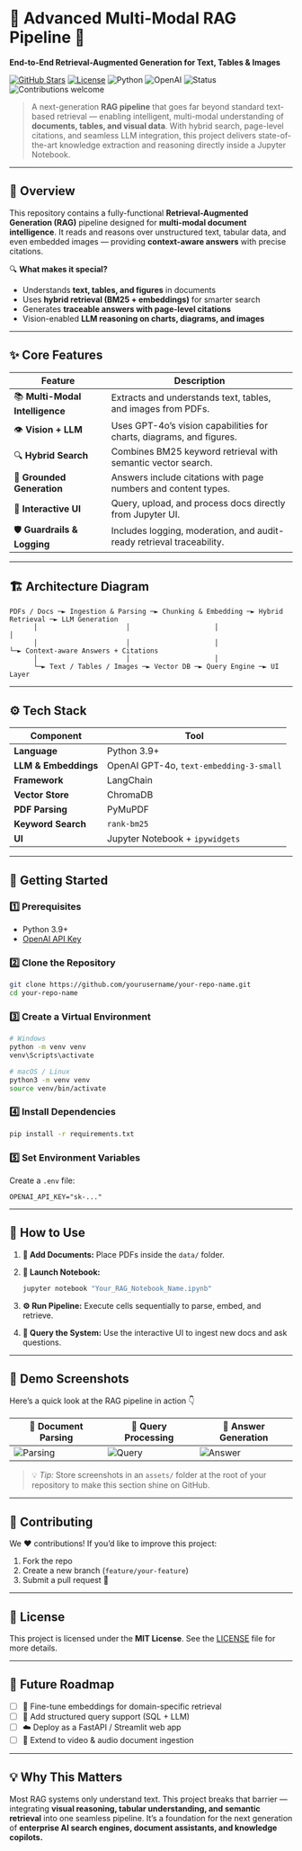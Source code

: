 # 🔎 Advanced Multi-Modal RAG Pipeline 🚀

**End-to-End Retrieval-Augmented Generation for Text, Tables & Images**

[![GitHub Stars](https://img.shields.io/github/stars/yourusername/your-repo-name?style=for-the-badge\&logo=github)](https://github.com/yourusername/your-repo-name/stargazers)
[![License](https://img.shields.io/github/license/yourusername/your-repo-name?style=for-the-badge\&color=blue)](./LICENSE)
![Python](https://img.shields.io/badge/Python-3.9+-blue?style=for-the-badge\&logo=python)
![OpenAI](https://img.shields.io/badge/Powered%20By-OpenAI-GPT4o-ff69b4?style=for-the-badge\&logo=openai)
![Status](https://img.shields.io/badge/Build-Stable-success?style=for-the-badge)
![Contributions welcome](https://img.shields.io/badge/Contributions-Welcome-brightgreen?style=for-the-badge\&logo=github)

> A next-generation **RAG pipeline** that goes far beyond standard text-based retrieval — enabling intelligent, multi-modal understanding of **documents, tables, and visual data**. With hybrid search, page-level citations, and seamless LLM integration, this project delivers state-of-the-art knowledge extraction and reasoning directly inside a Jupyter Notebook.

---

## 🧠 Overview

This repository contains a fully-functional **Retrieval-Augmented Generation (RAG)** pipeline designed for **multi-modal document intelligence**. It reads and reasons over unstructured text, tabular data, and even embedded images — providing **context-aware answers** with precise citations.

🔍 **What makes it special?**

* Understands **text, tables, and figures** in documents
* Uses **hybrid retrieval (BM25 + embeddings)** for smarter search
* Generates **traceable answers with page-level citations**
* Vision-enabled **LLM reasoning on charts, diagrams, and images**

---

## ✨ Core Features

| Feature                         | Description                                                           |
| ------------------------------- | --------------------------------------------------------------------- |
| 📚 **Multi-Modal Intelligence** | Extracts and understands text, tables, and images from PDFs.          |
| 👁️ **Vision + LLM**            | Uses GPT-4o’s vision capabilities for charts, diagrams, and figures.  |
| 🔍 **Hybrid Search**            | Combines BM25 keyword retrieval with semantic vector search.          |
| 📑 **Grounded Generation**      | Answers include citations with page numbers and content types.        |
| 🧪 **Interactive UI**           | Query, upload, and process docs directly from Jupyter UI.             |
| 🛡️ **Guardrails & Logging**    | Includes logging, moderation, and audit-ready retrieval traceability. |

---

## 🏗️ Architecture Diagram

```
PDFs / Docs ─► Ingestion & Parsing ─► Chunking & Embedding ─► Hybrid Retrieval ─► LLM Generation
      │                      │                     │                     │
      │                      │                     │                     └─► Context-aware Answers + Citations
      │                      │                     │
      └─► Text / Tables / Images ─► Vector DB ─► Query Engine ─► UI Layer
```

---

## ⚙️ Tech Stack

| Component            | Tool                                    |
| -------------------- | --------------------------------------- |
| **Language**         | Python 3.9+                             |
| **LLM & Embeddings** | OpenAI GPT-4o, `text-embedding-3-small` |
| **Framework**        | LangChain                               |
| **Vector Store**     | ChromaDB                                |
| **PDF Parsing**      | PyMuPDF                                 |
| **Keyword Search**   | `rank-bm25`                             |
| **UI**               | Jupyter Notebook + `ipywidgets`         |

---

## 🚀 Getting Started

### 1️⃣ Prerequisites

* Python 3.9+
* [OpenAI API Key](https://platform.openai.com/)

### 2️⃣ Clone the Repository

```bash
git clone https://github.com/yourusername/your-repo-name.git
cd your-repo-name
```

### 3️⃣ Create a Virtual Environment

```bash
# Windows
python -m venv venv
venv\Scripts\activate

# macOS / Linux
python3 -m venv venv
source venv/bin/activate
```

### 4️⃣ Install Dependencies

```bash
pip install -r requirements.txt
```

### 5️⃣ Set Environment Variables

Create a `.env` file:

```
OPENAI_API_KEY="sk-..."
```

---

## 🧪 How to Use

1. **📁 Add Documents:** Place PDFs inside the `data/` folder.
2. **🚀 Launch Notebook:**

   ```bash
   jupyter notebook "Your_RAG_Notebook_Name.ipynb"
   ```
3. **⚙️ Run Pipeline:** Execute cells sequentially to parse, embed, and retrieve.
4. **💬 Query the System:** Use the interactive UI to ingest new docs and ask questions.

---

## 📸 Demo Screenshots

Here’s a quick look at the RAG pipeline in action 👇

| 📄 Document Parsing                 | 🔎 Query Processing             | 🧠 Answer Generation              |
| ----------------------------------- | ------------------------------- | --------------------------------- |
| ![Parsing](assets/demo_parsing.png) | ![Query](assets/demo_query.png) | ![Answer](assets/demo_answer.png) |

> 💡 *Tip:* Store screenshots in an `assets/` folder at the root of your repository to make this section shine on GitHub.

---

## 🤝 Contributing

We ❤️ contributions!
If you’d like to improve this project:

1. Fork the repo
2. Create a new branch (`feature/your-feature`)
3. Submit a pull request 🚀

---

## 📜 License

This project is licensed under the **MIT License**. See the [LICENSE](./LICENSE) file for more details.

---

## 🌟 Future Roadmap

* [ ] 🧠 Fine-tune embeddings for domain-specific retrieval
* [ ] 🧮 Add structured query support (SQL + LLM)
* [ ] ☁️ Deploy as a FastAPI / Streamlit web app
* [ ] 🧪 Extend to video & audio document ingestion

---

## 💡 Why This Matters

Most RAG systems only understand text. This project breaks that barrier — integrating **visual reasoning, tabular understanding, and semantic retrieval** into one seamless pipeline. It’s a foundation for the next generation of **enterprise AI search engines, document assistants, and knowledge copilots.**

